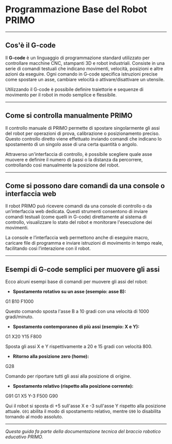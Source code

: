 # Programmazione Base del Robot PRIMO

---

## Cos'è il G-code

Il **G-code** è un linguaggio di programmazione standard utilizzato per controllare macchine CNC, stampanti 3D e robot industriali. Consiste in una serie di comandi testuali che indicano movimenti, velocità, posizioni e altre azioni da eseguire. Ogni comando in G-code specifica istruzioni precise come spostare un asse, cambiare velocità o attivare/disattivare un utensile.

Utilizzando il G-code è possibile definire traiettorie e sequenze di movimento per il robot in modo semplice e flessibile.

---

## Come si controlla manualmente PRIMO

Il controllo manuale di PRIMO permette di spostare singolarmente gli assi del robot per operazioni di prova, calibrazione o posizionamento preciso. Questo controllo diretto viene effettuato inviando comandi che indicano lo spostamento di un singolo asse di una certa quantità o angolo.

Attraverso un'interfaccia di controllo, è possibile scegliere quale asse muovere e definire il numero di passi o la distanza da percorrere, controllando così manualmente la posizione del robot.

---

## Come si possono dare comandi da una console o interfaccia web

Il robot PRIMO può ricevere comandi da una console di controllo o da un’interfaccia web dedicata. Questi strumenti consentono di inviare comandi testuali (come quelli in G-code) direttamente al sistema di controllo, visualizzare lo stato del robot e monitorare l'esecuzione dei movimenti.

La console e l’interfaccia web permettono anche di eseguire macro, caricare file di programma e inviare istruzioni di movimento in tempo reale, facilitando così l’interazione con il robot.

---

## Esempi di G-code semplici per muovere gli assi

Ecco alcuni esempi base di comandi per muovere gli assi del robot:

- **Spostamento rotativo su un asse (esempio: asse B):**

G1 B10 F1000

Questo comando sposta l'asse B a 10 gradi con una velocità di 1000 gradi/minuto.

- **Spostamento contemporaneo di più assi (esempio: X e Y):**

G1 X20 Y15 F800

Sposta gli assi X e Y rispettivamente a 20 e 15 gradi con velocità 800.

- **Ritorno alla posizione zero (home):**

G28

Comando per riportare tutti gli assi alla posizione di origine.

- **Spostamento relativo (rispetto alla posizione corrente):**

G91
G1 X5 Y-3 F500
G90

Qui il robot si sposta di +5 sull'asse X e -3 sull'asse Y rispetto alla posizione attuale. `G91` abilita il modo di spostamento relativo, mentre `G90` lo disabilita tornando al modo assoluto.

---

*Questa guida fa parte della documentazione tecnica del braccio robotico educativo PRIMO.*
